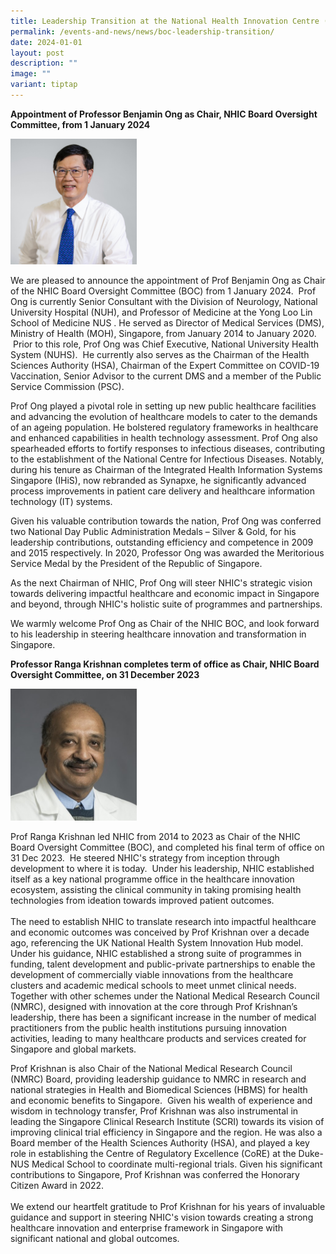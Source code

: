 ```yaml
---
title: Leadership Transition at the National Health Innovation Centre (NHIC)
permalink: /events-and-news/news/boc-leadership-transition/
date: 2024-01-01
layout: post
description: ""
image: ""
variant: tiptap
---
```

<p><strong>Appointment of Professor Benjamin Ong as Chair, NHIC Board Oversight Committee, from 1 January 2024</strong></p><p></p><div class="isomer-image-wrapper"><img style="width: 40%;" height="auto" width="100%" alt="" src="/images/About/Oversight Committee/Benjamin_Ong.JPG"></div><p>We are pleased to announce the appointment of Prof Benjamin Ong as Chair of the NHIC Board Oversight Committee (BOC) from 1 January 2024. &nbsp;Prof Ong is currently Senior Consultant with the Division of Neurology, National University Hospital (NUH), and Professor of Medicine at the Yong Loo Lin School of Medicine NUS . He served as Director of Medical Services (DMS), Ministry of Health (MOH), Singapore, from January 2014 to January 2020. &nbsp;Prior to this role, Prof Ong was Chief Executive, National University Health System (NUHS). &nbsp;He currently also serves as the Chairman of the Health Sciences Authority (HSA), Chairman of the Expert Committee on COVID-19 Vaccination, Senior Advisor to the current DMS and a member of the Public Service Commission (PSC).</p><p>Prof Ong played a pivotal role in setting up new public healthcare facilities and advancing the evolution of healthcare models to cater to the demands of an ageing population. He bolstered regulatory frameworks in healthcare and enhanced capabilities in health technology assessment. Prof Ong also spearheaded efforts to fortify responses to infectious diseases, contributing to the establishment of the National Centre for Infectious Diseases. Notably, during his tenure as Chairman of the Integrated Health Information Systems Singapore (IHiS), now rebranded as Synapxe, he significantly advanced process improvements in patient care delivery and healthcare information technology (IT) systems.</p><p>Given his valuable contribution towards the nation, Prof Ong was conferred two National Day Public Administration Medals – Silver &amp; Gold, for his leadership contributions, outstanding efficiency and competence in 2009 and 2015 respectively. In 2020, Professor Ong was awarded the Meritorious Service Medal by the President of the Republic of Singapore.</p><p>As the next Chairman of NHIC, Prof Ong&nbsp;will steer NHIC's strategic vision towards delivering impactful healthcare and economic impact in Singapore and beyond, through NHIC's holistic suite of programmes and partnerships.</p><p>We warmly welcome Prof Ong as Chair of the NHIC BOC, and look forward to his leadership in steering healthcare innovation and transformation in Singapore.</p><p><strong>Professor Ranga Krishnan completes term of office as Chair, NHIC Board Oversight Committee, on 31 December 2023</strong></p><p></p><div class="isomer-image-wrapper"><img style="width: 40%;" height="auto" width="100%" alt="" src="/images/About/Oversight Committee/Ranga_krishnan.jpg"></div><p>Prof Ranga Krishnan led NHIC from 2014 to 2023 as Chair of the NHIC Board Oversight Committee (BOC), and completed his final term of office on 31 Dec 2023. &nbsp;He steered NHIC's strategy from inception through development to where it is today. &nbsp;Under his leadership, NHIC established itself as a key national programme office in the healthcare innovation ecosystem, assisting the clinical community in taking promising health technologies from ideation towards improved patient outcomes.<br><br>The need to establish NHIC to translate&nbsp;research into impactful healthcare and economic outcomes was conceived by Prof Krishnan over a decade ago, referencing the UK National Health System Innovation Hub model. Under his guidance, NHIC established a strong suite of programmes in funding, talent development and public-private partnerships to enable the development of commercially viable innovations from the healthcare clusters and academic medical schools to meet unmet clinical needs. Together with other schemes under the National Medical Research Council (NMRC), designed with innovation at the core through Prof Krishnan’s leadership, there has been a significant increase in the number of medical practitioners from the public health institutions pursuing innovation activities, leading to many healthcare products and services created for Singapore and global markets.</p><p>Prof Krishnan is also Chair of the National Medical Research Council (NMRC) Board, providing leadership guidance to NMRC in research and national strategies in Health and Biomedical Sciences (HBMS) for health and economic benefits to Singapore. &nbsp;Given his wealth of experience and wisdom in technology transfer, Prof Krishnan was also instrumental in leading the Singapore Clinical Research Institute (SCRI) towards its vision of improving clinical trial efficiency in Singapore and the region. He was also a Board member of the Health Sciences Authority (HSA), and played a key role in establishing the Centre of Regulatory Excellence (CoRE) at the Duke-NUS Medical School to coordinate multi-regional trials.&nbsp;Given his significant contributions to Singapore, Prof Krishnan was conferred the Honorary Citizen Award in 2022. <br><br>We extend our heartfelt gratitude to Prof Krishnan for his years of invaluable guidance and support in steering NHIC's vision towards creating a strong healthcare innovation and enterprise framework in Singapore with significant national and global outcomes.</p>